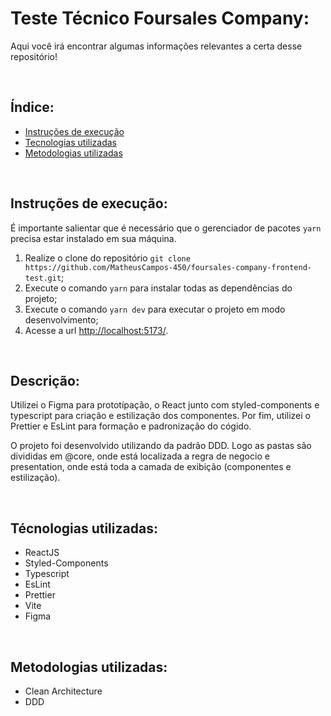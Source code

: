 # Teste Técnico Foursales Company: 

Aqui você irá encontrar algumas informações relevantes a certa desse repositório!

<br>

## Índice:

- [Instruções de execução](#instruções-de-execução)
- [Tecnologias utilizadas](#tecnologias-utilizadas)
- [Metodologias utilizadas](#metodologias-utilizadas)

<br>

## Instruções de execução:

É importante salientar que é necessário que o gerenciador de pacotes ```yarn``` precisa estar instalado em sua máquina.

1. Realize o clone do repositório ```git clone https://github.com/MatheusCampos-450/foursales-company-frontend-test.git```;
2. Execute o comando ```yarn``` para instalar todas as dependências do projeto;
4. Execute o comando ```yarn dev``` para executar o projeto em modo desenvolvimento;
5. Acesse a url [http://localhost:5173/](http://localhost:5173/).
   
<br>

## Descrição:

Utilizei o Figma para prototípação, o React junto com styled-components e typescript para criação e estilização dos componentes. Por fim, utilizei o Prettier e EsLint para formação e padronização do cógido.

O projeto foi desenvolvido utilizando da padrão DDD. Logo as pastas são divididas em @core, onde está localizada a regra de negocio e presentation, onde está toda a camada de exibição (componentes e estilização).

<br>

## Técnologias utilizadas:

- ReactJS
- Styled-Components
- Typescript
- EsLint
- Prettier
- Vite
- Figma

<br>

## Metodologias utilizadas:

- Clean Architecture
- DDD


